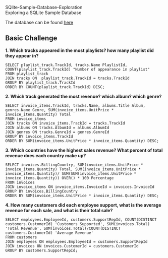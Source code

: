 SQlite-Sample-Database-Exploration  
Exploring a SQLite Sample Database

The database can be found [here](http://www.sqlitetutorial.net/sqlite-sample-database)

## Basic Challenge

**1.  Which tracks appeared in the most playlists? how many playlist did they appear in?**

    SELECT playlist_track.TrackId, tracks.Name PlaylistId, COUNT(playlist_track.TrackId) "Number of appearance in playlist"
    FROM playlist_track
    JOIN tracks ON  playlist_track.TrackId = tracks.TrackId
    GROUP BY playlist_track.TrackId
    ORDER BY COUNT(playlist_track.TrackId) DESC;




**2. Which track generated the most revenue? which album? which genre?**

    SELECT invoice_items.TrackId, tracks.Name, albums.Title Album, genres.Name Genre, SUM(invoice_items.UnitPrice * invoice_items.Quantity) Total
    FROM invoice_items
    JOIN tracks ON invoice_items.TrackId = tracks.TrackId
    JOIN albums ON tracks.AlbumId = albums.AlbumId
    JOIN genres ON tracks.GenreId = genres.GenreId
    GROUP BY invoice_items.TrackId
    ORDER BY SUM(invoice_items.UnitPrice * invoice_items.Quantity) DESC;


**3. Which countries have the highest sales revenue? What percent of total revenue does each country make up?**

    SELECT invoices.BillingCountry, SUM(invoice_items.UnitPrice * invoice_items.Quantity) Total, SUM(invoice_items.UnitPrice * invoice_items.Quantity)/ SUM(SUM(invoice_items.UnitPrice * invoice_items.Quantity)) OVER() * 100 Percentage
    FROM invoices
    JOIN invoice_items ON invoice_items.InvoiceId = invoices.InvoiceId
    GROUP BY invoices.BillingCountry
    ORDER BY SUM(invoice_items.UnitPrice * invoice_items.Quantity) DESC;

**4. How many customers did each employee support, what is the average revenue for each sale, and what is their total sale?**

    SELECT employees.EmployeeId, customers.SupportRepId, COUNT(DISTINCT customers.CustomerId) 'Customers Supported', SUM(invoices.Total) 'Total Revenue', SUM(invoices.Total)/COUNT(DISTINCT customers.CustomerId) 'Average Revenue'
    FROM customers
    JOIN employees ON employees.EmployeeId = customers.SupportRepId
    JOIN invoices ON invoices.CustomerId = customers.CustomerId
    GROUP BY customers.SupportRepId;

